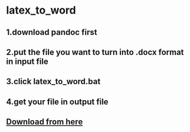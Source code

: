 # latex_to_word
## 1.download pandoc first
## 2.put the file you want to turn into .docx format in input file
## 3.click latex_to_word.bat
## 4.get your file in output file

## [Download from here](https://github.com/JohnnyWu2k/LXTW/releases/tag/v1)
